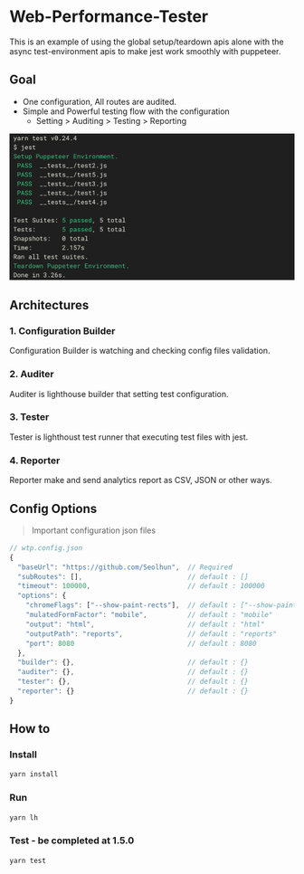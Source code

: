 # Web-Performance-Tester

This is an example of using the global setup/teardown apis alone with the async test-environment apis to make jest work smoothly with puppeteer.

## Goal
- One configuration, All routes are audited. 
- Simple and Powerful testing flow with the configuration
  - Setting > Auditing > Testing > Reporting


![Test Result](./.github/images/screenshot.png)

## Architectures

### 1. Configuration Builder
Configuration Builder is watching and checking config files validation.

### 2. Auditer
Auditer is lighthouse builder that setting test configuration.

### 3. Tester
Tester is lighthoust test runner that executing test files with jest.

### 4. Reporter
Reporter make and send analytics report as CSV, JSON or other ways.


## Config Options

> Important configuration json files

```js
// wtp.config.json
{
  "baseUrl": "https://github.com/Seolhun",  // Required
  "subRoutes": [],                          // default : []
  "timeout": 100000,                        // default : 100000
  "options": {
    "chromeFlags": ["--show-paint-rects"],  // default : ["--show-paint-rects"]
    "mulatedFormFactor": "mobile",          // default : "mobile"       - desktop, mobile
    "output": "html",                       // default : "html"         - json, html, csv
    "outputPath": "reports",                // default : "reports"
    "port": 8080                            // default : 8080
  },
  "builder": {},                            // default : {}
  "auditer": {},                            // default : {}
  "tester": {},                             // default : {}
  "reporter": {}                            // default : {}
}
```

## How to

### Install
```bash
yarn install
```

### Run
```bash
yarn lh
```

### Test - be completed at 1.5.0
```bash
yarn test
```
